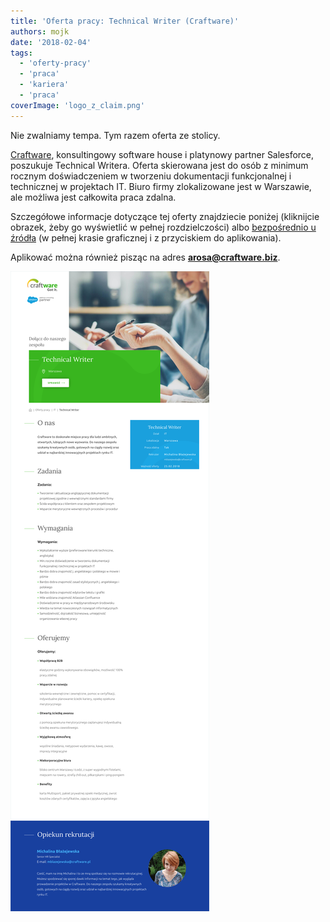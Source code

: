 ```yaml
---
title: 'Oferta pracy: Technical Writer (Craftware)'
authors: mojk
date: '2018-02-04'
tags:
  - 'oferty-pracy'
  - 'praca'
  - 'kariera'
  - 'praca'
coverImage: 'logo_z_claim.png'
---
```


Nie zwalniamy tempa. Tym razem oferta ze stolicy.

<!--truncate-->

[Craftware](https://craftware.pl/), konsultingowy software house i platynowy
partner Salesforce, poszukuje Technical Writera. Oferta skierowana jest do osób
z minimum rocznym doświadczeniem w tworzeniu dokumentacji funkcjonalnej i
technicznej w projektach IT. Biuro firmy zlokalizowane jest w Warszawie, ale
możliwa jest całkowita praca zdalna.

Szczegółowe informacje dotyczące tej oferty znajdziecie poniżej (kliknijcie
obrazek, żeby go wyświetlić w pełnej rozdzielczości)
albo [bezpośrednio u źródła](https://craftware.pl/work-offers/technical-writer-4/) (w
pełnej krasie graficznej i z przyciskiem do aplikowania).

Aplikować można również pisząc na
adres **[arosa@craftware.biz](mailto:arosa@craftware.biz)**.

![](images/Craftware-Technical-Writer.png)
